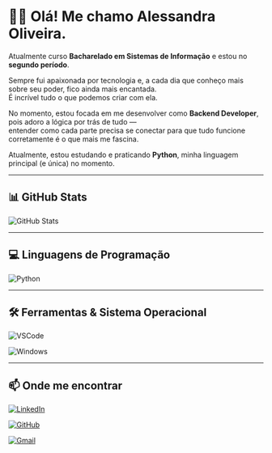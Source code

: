 # 👩‍💻 Olá! Me chamo **Alessandra Oliveira**.

Atualmente curso **Bacharelado em Sistemas de Informação** e estou no **segundo período**.

Sempre fui apaixonada por tecnologia e, a cada dia que conheço mais sobre seu poder, fico ainda mais encantada.  
É incrível tudo o que podemos criar com ela.

No momento, estou focada em me desenvolver como **Backend Developer**, pois adoro a lógica por trás de tudo —  
entender como cada parte precisa se conectar para que tudo funcione corretamente é o que mais me fascina.

Atualmente, estou estudando e praticando **Python**, minha linguagem principal (e única) no momento. 

---

## 📊 GitHub Stats
![GitHub Stats](https://github-readme-stats.vercel.app/api?username=alessandra-oliveira&theme=transparent&bg_color=F8D4DD&border_color=E98BA4&show_icons=true&icon_color=E15788&title_color=C4376B&text_color=000000)

---

## 💻 Linguagens de Programação

![Python](https://img.shields.io/badge/Python-F8D4DD?style=for-the-badge&logo=python&logoColor=000000)

---

## 🛠️ Ferramentas & Sistema Operacional

![VSCode](https://img.shields.io/badge/VSCode-F8D4DD?style=for-the-badge&logo=visual-studio-code&logoColor=000000)

![Windows](https://img.shields.io/badge/Windows-F8D4DD?style=for-the-badge&logo=windows&logoColor=000000)

---

## 📫 Onde me encontrar

[![LinkedIn](https://img.shields.io/badge/LinkedIn-F8D4DD?style=for-the-badge&logo=linkedin&logoColor=000000)](https://www.linkedin.com/in/alessandra-oliveira-a5572235b)

[![GitHub](https://img.shields.io/badge/GitHub-F8D4DD?style=for-the-badge&logo=github&logoColor=000000)](https://github.com/alessandra-oliveira)

[![Gmail](https://img.shields.io/badge/Gmail-F8D4DD?style=for-the-badge&logo=gmail&logoColor=000000)](mailto:alessandra.rcode@gmail.com)
